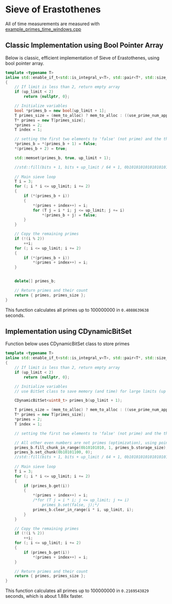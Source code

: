 # Sieve of Erastothenes
All of time measurements are measured with [example_primes_time_windows.cpp](https://github.com/cyber-wojtek/BitSet_C_Cpp_Python/blob/main/Examples/example_primes_time_windows.cpp)
## Classic Implementation using Bool Pointer Array
Below is classic, efficient implementation of Sieve of Erastothenes, using bool pointer array.
```cpp
template <typename T>
inline std::enable_if_t<std::is_integral_v<T>, std::pair<T*, std::size_t>> primes_sieve_of_eratosthenes(const T& up_limit, const bool& use_prime_num_approx = false, const uint64_t& mem_to_alloc = 0)
{
    // If limit is less than 2, return empty array
    if (up_limit < 2)
        return {nullptr, 0};

    // Initialize variables
    bool *primes_b = new bool[up_limit + 1];
    T primes_size = (mem_to_alloc) ? mem_to_alloc : ((use_prime_num_approx) ? static_cast<T>(up_limit / std::log(up_limit)) : up_limit);
    T* primes = new T[primes_size];
    *primes = 2;
    T index = 1;

    // setting the first two elements to 'false' (not prime) and the third element to 'true' (prime).
    *primes_b = *(primes_b + 1) = false;
    *(primes_b + 2) = true;

    std::memset(primes_b, true, up_limit + 1);

    //std::fill(bits + 1, bits + up_limit / 64 + 1, 0b1010101010101010101010101010101010101010101010101010101010101010);
    
    // Main sieve loop
    T i = 3;
    for (; i * i <= up_limit; i += 2)
    {
        if (*(primes_b + i))
        {
            *(primes + index++) = i;
            for (T j = i * i; j <= up_limit; j += i)
                *(primes_b + j) = false;
        }
    }

    // Copy the remaining primes
    if (!(i % 2))
        ++i;
    for (; i <= up_limit; i += 2)
    {
        if (*(primes_b + i))
            *(primes + index++) = i;
    }


    delete[] primes_b;

    // Return primes and their count
    return { primes, primes_size };
}
```

This function calculates all primes up to 100000000 in `0.4088639638` seconds.

## Implementation using CDynamicBitSet
Function below uses CDynamicBitSet class to store primes
```cpp
template <typename T>
inline std::enable_if_t<std::is_integral_v<T>, std::pair<T*, std::size_t>> primes_sieve_of_eratosthenes_bitset_cpp(const T& up_limit, const bool& use_prime_num_approx, const uint64_t& mem_to_alloc)
{
    // If limit is less than 2, return empty array
    if (up_limit < 2)
        return {nullptr, 0};

    // Initialize variables
    // use BitSet class to save memory (and time) for large limits (up to 8 times less memory usage and 8 times faster access)

    CDynamicBitSet<uint8_t> primes_b(up_limit + 1);

    T primes_size = (mem_to_alloc) ? mem_to_alloc : ((use_prime_num_approx) ? static_cast<T>(up_limit / std::log(up_limit)) : up_limit);
    T* primes = new T[primes_size];
    *primes = 2;
    T index = 1;

    // setting the first two elements to 'false' (not prime) and the third element to 'true' (prime).

    // All other even numbers are not primes (optimization), using pointer arithmetic to set bits
    primes_b.fill_chunk_in_range(0b10101010, 1, primes_b.storage_size);
    primes_b.set_chunk(0b10101100, 0);
    //std::fill(bits + 1, bits + up_limit / 64 + 1, 0b1010101010101010101010101010101010101010101010101010101010101010);
    
    // Main sieve loop
    T i = 3;
    for (; i * i <= up_limit; i += 2)
    {
        if (primes_b.get(i))
        {
            *(primes + index++) = i;
            /*for (T j = i * i; j <= up_limit; j += i)
                primes_b.set(false, j);*/
            primes_b.clear_in_range(i * i, up_limit, i);
        }
    }

    // Copy the remaining primes
    if (!(i % 2))
        ++i;
    for (; i <= up_limit; i += 2)
    {
        if (primes_b.get(i))
            *(primes + index++) = i;
    }

    // Return primes and their count
    return { primes, primes_size };
}
```

This function calculates all primes up to 100000000 in `0.2169543829` seconds, which is about 1.88x faster.
